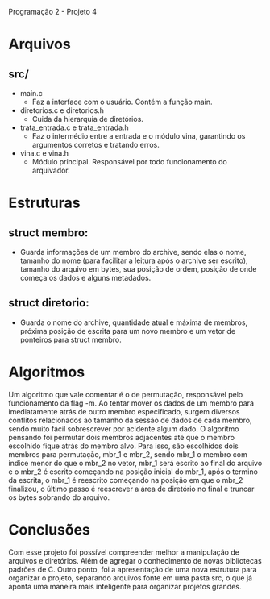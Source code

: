 Programação 2 - Projeto 4

# Arquivos
## src/  
 - main.c
   - Faz a interface com o usuário. Contém a função main.
 - diretorios.c  e diretorios.h   
   - Cuida da hierarquia de diretórios.   
 - trata_entrada.c  e trata_entrada.h  
   - Faz o intermédio entre a entrada e o módulo vina, garantindo os argumentos corretos e tratando erros.  
 - vina.c  e vina.h  
    - Módulo principal. Responsável por todo funcionamento do arquivador.  

# Estruturas
## struct membro: 
  - Guarda informações de um membro do archive, sendo elas o nome,
tamanho do nome (para facilitar a leitura após o archive ser escrito), tamanho
do arquivo em bytes, sua posição de ordem, posição de onde começa os dados e
alguns metadados.

## struct diretorio:
 - Guarda o nome do archive, quantidade atual e máxima de 
membros, próxima posição de escrita para um novo membro e um vetor de ponteiros
para struct membro. 

# Algoritmos 
Um algoritmo que vale comentar é o de permutação, responsável pelo funcionamento
da flag -m. Ao tentar mover os dados de um membro para imediatamente atrás de outro
membro especificado, surgem diversos conflitos relacionados ao tamanho da sessão de 
dados de cada membro, sendo muito fácil sobrescrever por acidente algum dado.
O algoritmo pensando foi permutar dois membros adjacentes até que o membro escolhido
fique atrás do membro alvo. Para isso, são escolhidos dois membros para permutação,
mbr_1 e mbr_2, sendo mbr_1 o membro com índice menor do que o mbr_2 no vetor,
mbr_1 será escrito ao final do arquivo e o mbr_2 é escrito começando na posição 
inicial do mbr_1, após o termino da escrita, o mbr_1 é reescrito começando na posição em
que o mbr_2 finalizou, o último passo é reescrever a área de diretório no final 
e truncar os bytes sobrando do arquivo.

# Conclusões
Com esse projeto foi possível compreender melhor a manipulação de arquivos e
diretórios. Além de agregar o conhecimento de novas bibliotecas padrões de C.
Outro ponto, foi a apresentação de uma nova estrutura para organizar o projeto,
separando arquivos fonte em uma pasta src, o que já aponta uma maneira mais 
inteligente para organizar projetos grandes.
